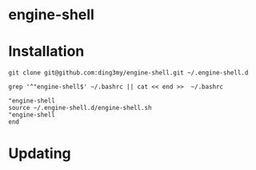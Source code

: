 # engine-shell
# Installation
```
git clone git@github.com:ding3my/engine-shell.git ~/.engine-shell.d

grep '^"engine-shell$' ~/.bashrc || cat << end >>  ~/.bashrc

"engine-shell
source ~/.engine-shell.d/engine-shell.sh
"engine-shell
end
```

# Updating

```

```

